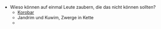 * Wieso können auf einmal Leute zaubern, die das nicht können sollten?
	* [Korobar](Personen.md#Korobar)
	* Jandrim und Kuwim, Zwerge in Kette
	* 